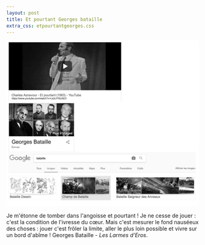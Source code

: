 ```yaml
---
layout: post
title: Et pourtant Georges bataille
extra_css: etpourtantgeorges.css
---
```


<img src="/img/9.etpourtantgeorgebataille.jpg" />

 Je m'étonne de tomber dans l'angoisse et pourtant ! Je ne cesse de jouer : c'est la condition de l'ivresse du cœur. Mais c'est mesurer le fond nauséeux des choses : jouer c'est frôler la limite, aller le plus loin possible et vivre sur un bord d'abîme !
Georges Bataille - <em>Les Larmes d'Eros</em>.
